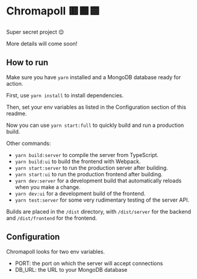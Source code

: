 # Chromapoll 🟥🟩🟦

Super secret project 😌

More details will come soon!

## How to run

Make sure you have `yarn` installed and a MongoDB database ready for action.

First, use `yarn install` to install dependencies.

Then, set your env variables as listed in the Configuration section of this readme.

Now you can use `yarn start:full` to quickly build and run a production build.

Other commands:

* `yarn build:server` to compile the server from TypeScript.
* `yarn build:ui` to build the frontend with Webpack.
* `yarn start:server` to run the production server after building.
* `yarn start:ui` to run the production frontend after building.
* `yarn dev:server` for a development build that automatically reloads when you make a change.
* `yarn dev:ui` for a development build of the frontend.
* `yarn test:server` for some very rudimentary testing of the server API.

Builds are placed in the `/dist` directory, with `/dist/server` for the backend and `/dist/frontend` for the frontend.

## Configuration

Chromapoll looks for two env variables.

* PORT: the port on which the server will accept connections
* DB_URL: the URL to your MongoDB database